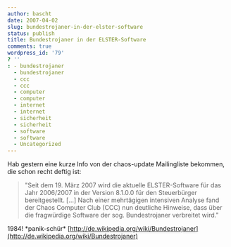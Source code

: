 ```yaml
---
author: bascht
date: 2007-04-02
slug: bundestrojaner-in-der-elster-software
status: publish
title: Bundestrojaner in der ELSTER-Software
comments: true
wordpress_id: '79'
? ''
: - bundestrojaner
  - bundestrojaner
  - ccc
  - ccc
  - computer
  - computer
  - internet
  - internet
  - sicherheit
  - sicherheit
  - software
  - software
  - Uncategorized
---
```


Hab gestern eine kurze Info von der chaos-update Mailingliste
bekommen, die schon recht deftig ist:
> "Seit dem 19. März 2007 wird die aktuelle ELSTER-Software für das
> Jahr 2006/2007 in der Version 8.1.0.0 für den Steuerbürger
> bereitgestellt. [...] Nach einer mehrtägigen intensiven Analyse
> fand der Chaos Computer Club (CCC) nun deutliche Hinweise, dass
> über die fragwürdige Software der sog. Bundestrojaner verbreitet
> wird."

1984! \*panik-schür\*
[http://de.wikipedia.org/wiki/Bundestrojaner](http://de.wikipedia.org/wiki/Bundestrojaner)



